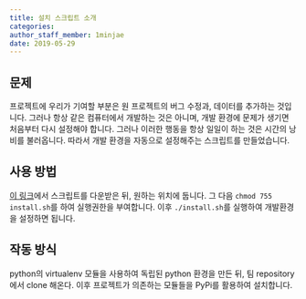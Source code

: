 ```yaml
---
title: 설치 스크립트 소개
categories: 
author_staff_member: 1minjae
date: 2019-05-29
---
```


## 문제

프로젝트에 우리가 기여할 부분은 원 프로젝트의 버그 수정과, 데이터를 추가하는 것입니다. 그러나 항상 같은 컴퓨터에서 개발하는 것은 아니며, 개발 환경에 문제가 생기면 처음부터 다시 설정해야 합니다. 그러나 이러한 행동을 항상 일일이 하는 것은 시간의 낭비를 불러옵니다. 따라서 개발 환경을 자동으로 설정해주는 스크립트를 만들었습니다.

## 사용 방법

[이 링크](https://github.com/19-1-skku-oss/2019-1-OSS-L3/raw/master/install.sh)에서 스크립트를 다운받은 뒤, 원하는 위치에 둡니다. 그 다음 `chmod 755 install.sh`를 하여 실행권한을 부여합니다. 이후 `./install.sh`를 실행하여 개발환경을 설정하면 됩니다.

## 작동 방식

python의 virtualenv 모듈을 사용하여 독립된 python 환경을 만든 뒤, 팀 repository에서 clone 해온다. 이후 프로젝트가 의존하는 모듈들을 PyPi를 활용하여 설치합니다.
